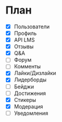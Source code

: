 # План


- [x] Пользователи
- [x] Профиль
- [x] API LMS
- [x] Отзывы
- [x] Q&A
- [ ] Форум
- [ ] Комменты
- [x] Лайки/Дизлайки
- [x] Лидерборды
- [ ] Бейджи
- [ ] Достижения
- [x] Стикеры
- [x] Модерация
- [ ] Уведомления
